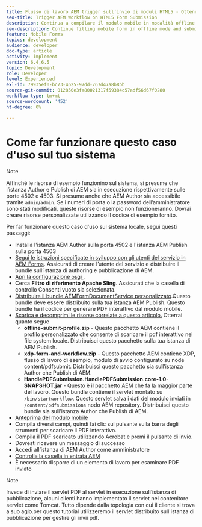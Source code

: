 ```yaml
---
title: Flusso di lavoro AEM trigger sull’invio di moduli HTML5 - Ottenere il funzionamento del caso d’uso
seo-title: Trigger AEM Workflow on HTML5 Form Submission
description: Continua a compilare il modulo mobile in modalità offline e invia il modulo mobile per attivare AEM flusso di lavoro
seo-description: Continue filling mobile form in offline mode and submit mobile form to trigger AEM workflow
feature: Mobile Forms
topics: development
audience: developer
doc-type: article
activity: implement
version: 6.4,6.5
topic: Development
role: Developer
level: Experienced
exl-id: 79935ef0-bc73-4625-97dd-767d47a8b8bb
source-git-commit: 012850e3fa80021317f59384c57adf56d67f0280
workflow-type: tm+mt
source-wordcount: '452'
ht-degree: 0%

---
```


# Come far funzionare questo caso d&#39;uso sul tuo sistema

>[!NOTE]
>
>Affinché le risorse di esempio funzionino sul sistema, si presume che l’istanza Author e Publish di AEM sia in esecuzione rispettivamente sulle porte 4502 e 4503. Si presume anche che AEM Author sia accessibile tramite `admin`/`admin`. Se i numeri di porta o la password dell’amministratore sono stati modificati, queste risorse di esempio non funzioneranno. Dovrai creare risorse personalizzate utilizzando il codice di esempio fornito.

Per far funzionare questo caso d&#39;uso sul sistema locale, segui questi passaggi:

* Installa l&#39;istanza AEM Author sulla porta 4502 e l&#39;istanza AEM Publish sulla porta 4503
* [Segui le istruzioni specificate in sviluppo con gli utenti del servizio in AEM Forms](https://experienceleague.adobe.com/docs/experience-manager-learn/forms/adaptive-forms/service-user-tutorial-develop.html). Assicurati di creare l’utente del servizio e distribuire il bundle sull’istanza di authoring e pubblicazione di AEM.
* [Apri la configurazione osgi ](http://localhost:4503/system/console/configMgr).
* Cerca  **Filtro di riferimento Apache Sling**. Assicurati che la casella di controllo Consenti vuoto sia selezionata.
* [Distribuire il bundle AEMFormDocumentService personalizzato](/help/forms/assets/common-osgi-bundles/AEMFormsDocumentServices.core-1.0-SNAPSHOT.jar).Questo bundle deve essere distribuito sulla tua istanza AEM Publish. Questo bundle ha il codice per generare PDF interattivo dal modulo mobile.
* [Scarica e decomprimi le risorse correlate a questo articolo.](assets/offline-pdf-submission-assets.zip) Otterrai quanto segue
   * **offline-submit-profile.zip** - Questo pacchetto AEM contiene il profilo personalizzato che consente di scaricare il pdf interattivo nel file system locale. Distribuisci questo pacchetto sulla tua istanza di AEM Publish.
   * **xdp-form-and-workflow.zip** - Questo pacchetto AEM contiene XDP, flusso di lavoro di esempio, modulo di avvio configurato su node content/pdfsubmit. Distribuisci questo pacchetto sia sull’istanza Author che Publish di AEM.
   * **HandlePDFSubmission.HandlePDFSubmission.core-1.0-SNAPSHOT.jar** - Questo è il pacchetto AEM che fa la maggior parte del lavoro. Questo bundle contiene il servlet montato su `/bin/startworkflow`. Questo servlet salva i dati del modulo inviati in `/content/pdfsubmissions` nodo AEM repository. Distribuisci questo bundle sia sull&#39;istanza Author che Publish di AEM.
* [Anteprima del modulo mobile](http://localhost:4503/content/dam/formsanddocuments/testsubmision.xdp/jcr:content)
* Compila diversi campi, quindi fai clic sul pulsante sulla barra degli strumenti per scaricare il PDF interattivo.
* Compila il PDF scaricato utilizzando Acrobat e premi il pulsante di invio.
* Dovresti ricevere un messaggio di successo
* Accedi all’istanza di AEM Author come amministratore
* [Controlla la casella in entrata AEM](http://localhost:4502/aem/inbox)
* È necessario disporre di un elemento di lavoro per esaminare PDF inviato

>[!NOTE]
>
>Invece di inviare il servlet PDF al servlet in esecuzione sull’istanza di pubblicazione, alcuni clienti hanno implementato il servlet nel contenitore servlet come Tomcat. Tutto dipende dalla topologia con cui il cliente si trova a suo agio.per questo tutorial utilizzeremo il servlet distribuito sull&#39;istanza di pubblicazione per gestire gli invii pdf.
